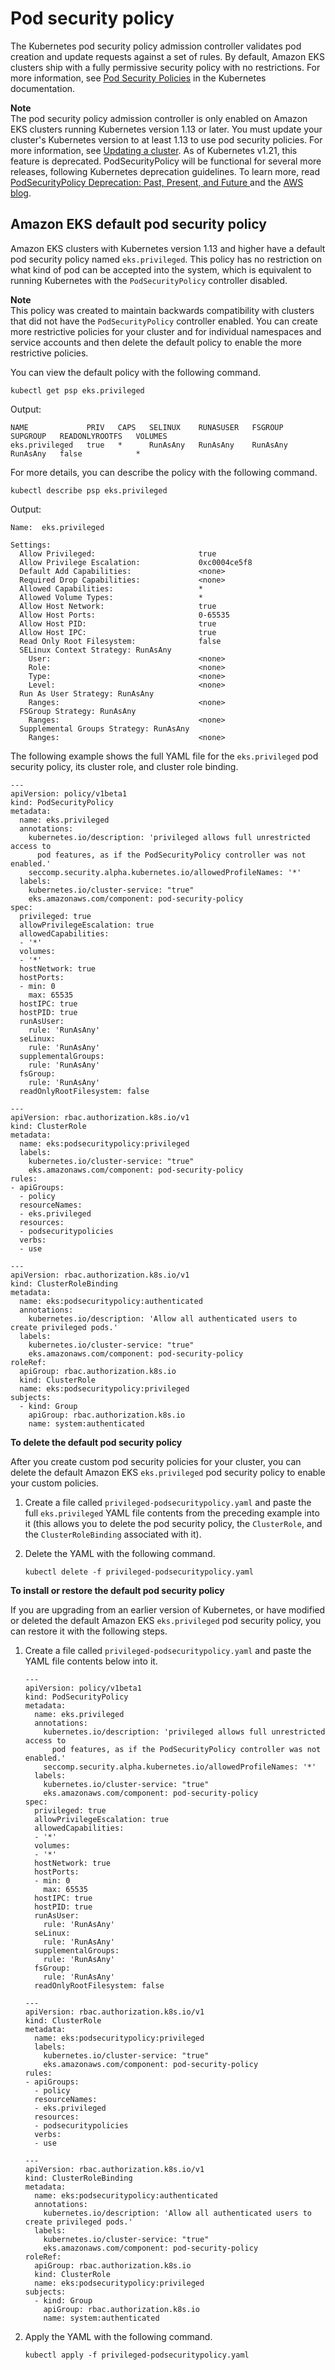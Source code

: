 # Pod security policy<a name="pod-security-policy"></a>

The Kubernetes pod security policy admission controller validates pod creation and update requests against a set of rules\. By default, Amazon EKS clusters ship with a fully permissive security policy with no restrictions\. For more information, see [Pod Security Policies](https://kubernetes.io/docs/concepts/policy/pod-security-policy/) in the Kubernetes documentation\.

**Note**  
The pod security policy admission controller is only enabled on Amazon EKS clusters running Kubernetes version 1\.13 or later\. You must update your cluster's Kubernetes version to at least 1\.13 to use pod security policies\. For more information, see [Updating a cluster](update-cluster.md)\.
As of Kubernetes v1\.21, this feature is deprecated\. PodSecurityPolicy will be functional for several more releases, following Kubernetes deprecation guidelines\. To learn more, read [PodSecurityPolicy Deprecation: Past, Present, and Future ](https://kubernetes.io/blog/2021/04/06/podsecuritypolicy-deprecation-past-present-and-future)and the [AWS blog](http://aws.amazon.com/blogs/containers/using-gatekeeper-as-a-drop-in-pod-security-policy-replacement-in-amazon-eks/)\.

## Amazon EKS default pod security policy<a name="default-psp"></a>

Amazon EKS clusters with Kubernetes version 1\.13 and higher have a default pod security policy named `eks.privileged`\. This policy has no restriction on what kind of pod can be accepted into the system, which is equivalent to running Kubernetes with the `PodSecurityPolicy` controller disabled\.

**Note**  
This policy was created to maintain backwards compatibility with clusters that did not have the `PodSecurityPolicy` controller enabled\. You can create more restrictive policies for your cluster and for individual namespaces and service accounts and then delete the default policy to enable the more restrictive policies\.

You can view the default policy with the following command\.

```
kubectl get psp eks.privileged
```

Output:

```
NAME             PRIV   CAPS   SELINUX    RUNASUSER   FSGROUP    SUPGROUP   READONLYROOTFS   VOLUMES
eks.privileged   true   *      RunAsAny   RunAsAny    RunAsAny   RunAsAny   false            *
```

For more details, you can describe the policy with the following command\.

```
kubectl describe psp eks.privileged
```

Output:

```
Name:  eks.privileged

Settings:
  Allow Privileged:                       true
  Allow Privilege Escalation:             0xc0004ce5f8
  Default Add Capabilities:               <none>
  Required Drop Capabilities:             <none>
  Allowed Capabilities:                   *
  Allowed Volume Types:                   *
  Allow Host Network:                     true
  Allow Host Ports:                       0-65535
  Allow Host PID:                         true
  Allow Host IPC:                         true
  Read Only Root Filesystem:              false
  SELinux Context Strategy: RunAsAny
    User:                                 <none>
    Role:                                 <none>
    Type:                                 <none>
    Level:                                <none>
  Run As User Strategy: RunAsAny
    Ranges:                               <none>
  FSGroup Strategy: RunAsAny
    Ranges:                               <none>
  Supplemental Groups Strategy: RunAsAny
    Ranges:                               <none>
```

The following example shows the full YAML file for the `eks.privileged` pod security policy, its cluster role, and cluster role binding\.

```
---
apiVersion: policy/v1beta1
kind: PodSecurityPolicy
metadata:
  name: eks.privileged
  annotations:
    kubernetes.io/description: 'privileged allows full unrestricted access to
      pod features, as if the PodSecurityPolicy controller was not enabled.'
    seccomp.security.alpha.kubernetes.io/allowedProfileNames: '*'
  labels:
    kubernetes.io/cluster-service: "true"
    eks.amazonaws.com/component: pod-security-policy
spec:
  privileged: true
  allowPrivilegeEscalation: true
  allowedCapabilities:
  - '*'
  volumes:
  - '*'
  hostNetwork: true
  hostPorts:
  - min: 0
    max: 65535
  hostIPC: true
  hostPID: true
  runAsUser:
    rule: 'RunAsAny'
  seLinux:
    rule: 'RunAsAny'
  supplementalGroups:
    rule: 'RunAsAny'
  fsGroup:
    rule: 'RunAsAny'
  readOnlyRootFilesystem: false

---
apiVersion: rbac.authorization.k8s.io/v1
kind: ClusterRole
metadata:
  name: eks:podsecuritypolicy:privileged
  labels:
    kubernetes.io/cluster-service: "true"
    eks.amazonaws.com/component: pod-security-policy
rules:
- apiGroups:
  - policy
  resourceNames:
  - eks.privileged
  resources:
  - podsecuritypolicies
  verbs:
  - use

---
apiVersion: rbac.authorization.k8s.io/v1
kind: ClusterRoleBinding
metadata:
  name: eks:podsecuritypolicy:authenticated
  annotations:
    kubernetes.io/description: 'Allow all authenticated users to create privileged pods.'
  labels:
    kubernetes.io/cluster-service: "true"
    eks.amazonaws.com/component: pod-security-policy
roleRef:
  apiGroup: rbac.authorization.k8s.io
  kind: ClusterRole
  name: eks:podsecuritypolicy:privileged
subjects:
  - kind: Group
    apiGroup: rbac.authorization.k8s.io
    name: system:authenticated
```

**To delete the default pod security policy**

After you create custom pod security policies for your cluster, you can delete the default Amazon EKS `eks.privileged` pod security policy to enable your custom policies\.

1. Create a file called `privileged-podsecuritypolicy.yaml` and paste the full `eks.privileged` YAML file contents from the preceding example into it \(this allows you to delete the pod security policy, the `ClusterRole`, and the `ClusterRoleBinding` associated with it\)\.

1. Delete the YAML with the following command\.

   ```
   kubectl delete -f privileged-podsecuritypolicy.yaml
   ```

**To install or restore the default pod security policy**

If you are upgrading from an earlier version of Kubernetes, or have modified or deleted the default Amazon EKS `eks.privileged` pod security policy, you can restore it with the following steps\.

1. Create a file called `privileged-podsecuritypolicy.yaml` and paste the YAML file contents below into it\.

   ```
   ---
   apiVersion: policy/v1beta1
   kind: PodSecurityPolicy
   metadata:
     name: eks.privileged
     annotations:
       kubernetes.io/description: 'privileged allows full unrestricted access to
         pod features, as if the PodSecurityPolicy controller was not enabled.'
       seccomp.security.alpha.kubernetes.io/allowedProfileNames: '*'
     labels:
       kubernetes.io/cluster-service: "true"
       eks.amazonaws.com/component: pod-security-policy
   spec:
     privileged: true
     allowPrivilegeEscalation: true
     allowedCapabilities:
     - '*'
     volumes:
     - '*'
     hostNetwork: true
     hostPorts:
     - min: 0
       max: 65535
     hostIPC: true
     hostPID: true
     runAsUser:
       rule: 'RunAsAny'
     seLinux:
       rule: 'RunAsAny'
     supplementalGroups:
       rule: 'RunAsAny'
     fsGroup:
       rule: 'RunAsAny'
     readOnlyRootFilesystem: false
   
   ---
   apiVersion: rbac.authorization.k8s.io/v1
   kind: ClusterRole
   metadata:
     name: eks:podsecuritypolicy:privileged
     labels:
       kubernetes.io/cluster-service: "true"
       eks.amazonaws.com/component: pod-security-policy
   rules:
   - apiGroups:
     - policy
     resourceNames:
     - eks.privileged
     resources:
     - podsecuritypolicies
     verbs:
     - use
   
   ---
   apiVersion: rbac.authorization.k8s.io/v1
   kind: ClusterRoleBinding
   metadata:
     name: eks:podsecuritypolicy:authenticated
     annotations:
       kubernetes.io/description: 'Allow all authenticated users to create privileged pods.'
     labels:
       kubernetes.io/cluster-service: "true"
       eks.amazonaws.com/component: pod-security-policy
   roleRef:
     apiGroup: rbac.authorization.k8s.io
     kind: ClusterRole
     name: eks:podsecuritypolicy:privileged
   subjects:
     - kind: Group
       apiGroup: rbac.authorization.k8s.io
       name: system:authenticated
   ```

1. Apply the YAML with the following command\.

   ```
   kubectl apply -f privileged-podsecuritypolicy.yaml
   ```